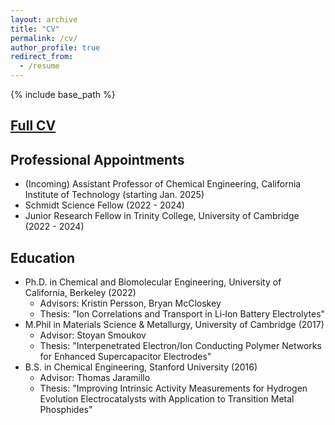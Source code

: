 ```yaml
---
layout: archive
title: "CV"
permalink: /cv/
author_profile: true
redirect_from:
  - /resume
---
```


{% include base_path %}

## [Full CV](../files/KaraFong_CV.pdf)

## Professional Appointments
* (Incoming) Assistant Professor of Chemical Engineering, California Institute of Technology (starting Jan. 2025)
* Schmidt Science Fellow (2022 - 2024)
* Junior Research Fellow in Trinity College, University of Cambridge (2022 - 2024)

## Education
* Ph.D. in Chemical and Biomolecular Engineering, University of California, Berkeley (2022)
  * Advisors: Kristin Persson, Bryan McCloskey
  * Thesis: "Ion Correlations and Transport in Li‑Ion Battery Electrolytes"
* M.Phil in Materials Science & Metallurgy, University of Cambridge (2017)
  * Advisor: Stoyan Smoukov
  * Thesis: "Interpenetrated Electron/Ion Conducting Polymer Networks for Enhanced Supercapacitor Electrodes"
* B.S. in Chemical Engineering, Stanford University (2016)
  * Advisor: Thomas Jaramillo
  * Thesis: "Improving Intrinsic Activity Measurements for Hydrogen Evolution Electrocatalysts with Application to Transition Metal Phosphides"